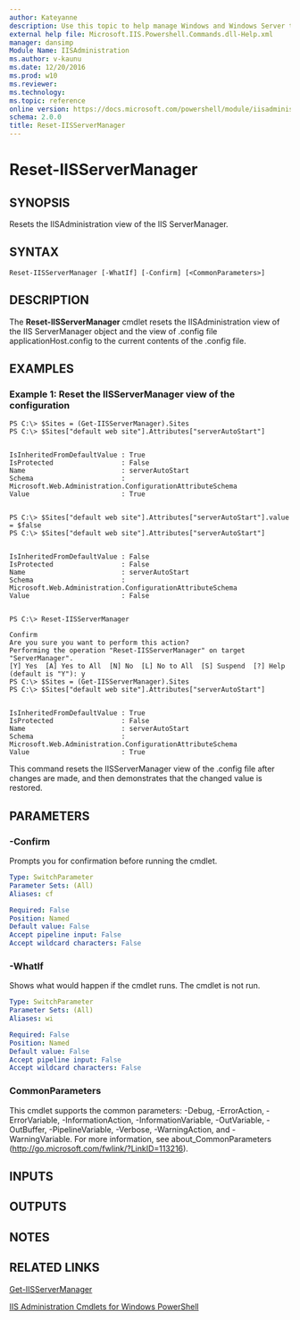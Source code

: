 ```yaml
---
author: Kateyanne
description: Use this topic to help manage Windows and Windows Server technologies with Windows PowerShell.
external help file: Microsoft.IIS.Powershell.Commands.dll-Help.xml
manager: dansimp
Module Name: IISAdministration
ms.author: v-kaunu
ms.date: 12/20/2016
ms.prod: w10
ms.reviewer: 
ms.technology: 
ms.topic: reference
online version: https://docs.microsoft.com/powershell/module/iisadministration/reset-iisservermanager?view=windowsserver2016-ps&wt.mc_id=ps-gethelp
schema: 2.0.0
title: Reset-IISServerManager
---
```


# Reset-IISServerManager

## SYNOPSIS
Resets the IISAdministration view of the IIS ServerManager.

## SYNTAX

```
Reset-IISServerManager [-WhatIf] [-Confirm] [<CommonParameters>]
```

## DESCRIPTION
The **Reset-IISServerManager** cmdlet resets the IISAdministration view of the IIS ServerManager object and the view of .config file applicationHost.config to the current contents of the .config file.

## EXAMPLES

### Example 1: Reset the IISServerManager view of the configuration
```
PS C:\> $Sites = (Get-IISServerManager).Sites
PS C:\> $Sites["default web site"].Attributes["serverAutoStart"]


IsInheritedFromDefaultValue : True
IsProtected                 : False
Name                        : serverAutoStart
Schema                      : Microsoft.Web.Administration.ConfigurationAttributeSchema
Value                       : True


PS C:\> $Sites["default web site"].Attributes["serverAutoStart"].value = $false
PS C:\> $Sites["default web site"].Attributes["serverAutoStart"]


IsInheritedFromDefaultValue : False
IsProtected                 : False
Name                        : serverAutoStart
Schema                      : Microsoft.Web.Administration.ConfigurationAttributeSchema
Value                       : False


PS C:\> Reset-IISServerManager

Confirm
Are you sure you want to perform this action?
Performing the operation "Reset-IISServerManager" on target "ServerManager".
[Y] Yes  [A] Yes to All  [N] No  [L] No to All  [S] Suspend  [?] Help (default is "Y"): y
PS C:\> $Sites = (Get-IISServerManager).Sites
PS C:\> $Sites["default web site"].Attributes["serverAutoStart"]


IsInheritedFromDefaultValue : True
IsProtected                 : False
Name                        : serverAutoStart
Schema                      : Microsoft.Web.Administration.ConfigurationAttributeSchema
Value                       : True
```

This command resets the IISServerManager view of the .config file after changes are made, and then demonstrates that the changed value is restored.

## PARAMETERS

### -Confirm
Prompts you for confirmation before running the cmdlet.

```yaml
Type: SwitchParameter
Parameter Sets: (All)
Aliases: cf

Required: False
Position: Named
Default value: False
Accept pipeline input: False
Accept wildcard characters: False
```

### -WhatIf
Shows what would happen if the cmdlet runs.
The cmdlet is not run.

```yaml
Type: SwitchParameter
Parameter Sets: (All)
Aliases: wi

Required: False
Position: Named
Default value: False
Accept pipeline input: False
Accept wildcard characters: False
```

### CommonParameters
This cmdlet supports the common parameters: -Debug, -ErrorAction, -ErrorVariable, -InformationAction, -InformationVariable, -OutVariable, -OutBuffer, -PipelineVariable, -Verbose, -WarningAction, and -WarningVariable. For more information, see about_CommonParameters (http://go.microsoft.com/fwlink/?LinkID=113216).

## INPUTS

## OUTPUTS

## NOTES

## RELATED LINKS

[Get-IISServerManager](./Get-IISServerManager.md)

[IIS Administration Cmdlets for Windows PowerShell](./iisadministration.md)

